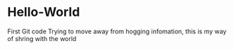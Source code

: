 # Hello-World
First Git code
Trying to move away from hogging infomation, this is my way of shring with the world
